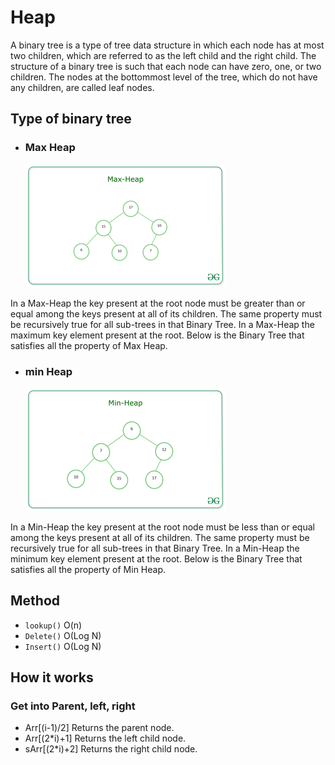 # Heap

A binary tree is a type of tree data structure in which each node has at most two children, which are referred to as the left child and the right child. The structure of a binary tree is such that each node can have zero, one, or two children. The nodes at the bottommost level of the tree, which do not have any children, are called leaf nodes.

## Type of binary tree

- <h3>Max Heap</h3>

  ![View Design](assets/max-heap.png)

In a Max-Heap the key present at the root node must be greater than or equal among the keys present at all of its children. The same property must be recursively true for all sub-trees in that Binary Tree. In a Max-Heap the maximum key element present at the root. Below is the Binary Tree that satisfies all the property of Max Heap.

- <h3>min Heap</h3>

  ![View Design](assets/min-heap.png)

In a Min-Heap the key present at the root node must be less than or equal among the keys present at all of its children. The same property must be recursively true for all sub-trees in that Binary Tree. In a Min-Heap the minimum key element present at the root. Below is the Binary Tree that satisfies all the property of Min Heap.

## Method

- `lookup()` O(n)
- `Delete()` O(Log N)
- `Insert()` O(Log N)

## How it works

<h3> Get into Parent, left, right </h3>

- Arr[(i-1)/2] Returns the parent node.
- Arr[(2*i)+1] Returns the left child node.
- sArr[(2*i)+2] Returns the right child node.
